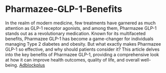 # Pharmazee-GLP-1-Benefits

In the realm of modern medicine, few treatments have garnered as much attention as GLP-1 receptor agonists, and among them, Pharmazee GLP-1 stands out as a revolutionary medication. Known for its multifaceted benefits, Pharmazee GLP-1 has become a game-changer for individuals managing Type 2 diabetes and obesity. But what exactly makes Pharmazee GLP-1 so effective, and why should patients consider it? This article delves into the key benefits of Pharmazee GLP-1, providing a comprehensive look at how it can improve health outcomes, quality of life, and overall well-being. [Adblockplus](https://forum.adblockplus.org/viewtopic.php?f=1&t=99228&sid=90702b7e05f183de11b547b3c7ffbaa3)
